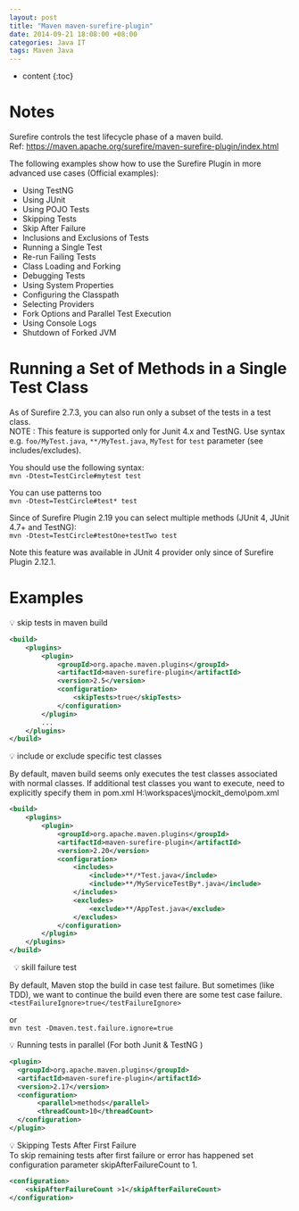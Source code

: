 ```yaml
---
layout: post
title: "Maven maven-surefire-plugin"
date: 2014-09-21 18:08:00 +08:00
categories: Java IT
tags: Maven Java
---
```


* content
{:toc}

# Notes
Surefire controls the test lifecycle phase of a maven build.  
Ref: https://maven.apache.org/surefire/maven-surefire-plugin/index.html

The following examples show how to use the Surefire Plugin in more advanced use cases (Official examples):
* Using TestNG
* Using JUnit
* Using POJO Tests
* Skipping Tests
* Skip After Failure
* Inclusions and Exclusions of Tests
* Running a Single Test
* Re-run Failing Tests
* Class Loading and Forking
* Debugging Tests
* Using System Properties
* Configuring the Classpath
* Selecting Providers
* Fork Options and Parallel Test Execution
* Using Console Logs
* Shutdown of Forked JVM






# Running a Set of Methods in a Single Test Class
As of Surefire 2.7.3, you can also run only a subset of the tests in a test class.  
NOTE : This feature is supported only for Junit 4.x and TestNG. Use syntax e.g. `foo/MyTest.java`, `**/MyTest.java`, `MyTest` for `test` parameter (see includes/excludes).  

You should use the following syntax:  
`mvn -Dtest=TestCircle#mytest test`

You can use patterns too  
`mvn -Dtest=TestCircle#test* test`

Since of Surefire Plugin 2.19 you can select multiple methods (JUnit 4, JUnit 4.7+ and TestNG):  
`mvn -Dtest=TestCircle#testOne+testTwo test`

Note this feature was available in JUnit 4 provider only since of Surefire Plugin 2.12.1.


# Examples

💡 skip tests in maven build

```xml
<build>
    <plugins>
        <plugin>
            <groupId>org.apache.maven.plugins</groupId>
            <artifactId>maven-surefire-plugin</artifactId>
            <version>2.5</version>
            <configuration>
                <skipTests>true</skipTests>
            </configuration>
        </plugin>
        ...
    </plugins>
</build>
```

💡 include or exclude specific test classes

By default, maven build seems only executes the test classes associated with normal classes. If additional test classes you want to execute, need to explicitly specify them in pom.xml
H:\workspaces\jmockit_demo\pom.xml

```xml
<build>
    <plugins>
        <plugin>
            <groupId>org.apache.maven.plugins</groupId>
            <artifactId>maven-surefire-plugin</artifactId>
            <version>2.20</version>
            <configuration>
                <includes>
                    <include>**/*Test.java</include>
                    <include>**/MyServiceTestBy*.java</include>
                </includes>
                <excludes>
                    <exclude>**/AppTest.java</exclude>
                </excludes>
            </configuration>
        </plugin>
    </plugins>
</build>
```
 
💡 skill failure test

By default, Maven stop the build in case test failure. But sometimes (like TDD), we want to continue the build even there are some test case failure.  
`<testFailureIgnore>true</testFailureIgnore>`

or  
`mvn test -Dmaven.test.failure.ignore=true`


💡 Running tests in parallel (For both Junit & TestNG )

```xml
<plugin>  
  <groupId>org.apache.maven.plugins</groupId>  
  <artifactId>maven-surefire-plugin</artifactId>  
  <version>2.17</version>  
  <configuration>  
       <parallel>methods</parallel>  
       <threadCount>10</threadCount>
  </configuration>  
</plugin>  
```


💡 Skipping Tests After First Failure  
To skip remaining tests after first failure or error has happened set configuration parameter skipAfterFailureCount to 1.

```xml
<configuration>  
    <skipAfterFailureCount >1</skipAfterFailureCount>
</configuration>  
```




